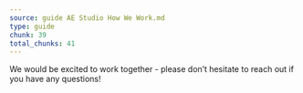 ```yaml
---
source: guide AE Studio How We Work.md
type: guide
chunk: 39
total_chunks: 41
---
```


We would be excited to work together - please don’t hesitate to reach out if you have any questions!